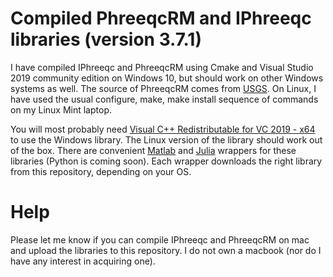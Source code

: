 # Compiled PhreeqcRM and IPhreeqc libraries (version 3.7.1)
I have compiled IPhreeqc and PhreeqcRM using Cmake and Visual Studio 2019 community edition on Windows 10, but should work on other Windows systems as well. The source of PhreeqcRM comes from [USGS](https://www.usgs.gov/software/phreeqc-version-3). On Linux, I have used the usual configure, make, make install sequence of commands on my Linux Mint laptop.

You will most probably need [Visual C++ Redistributable for VC 2019 - x64](https://aka.ms/vs/16/release/vc_redist.x64.exe) to use the Windows library. The Linux version of the library should work out of the box. There are convenient [Matlab](https://github.com/simulkade/PhreeqcMatlab) and [Julia](https://github.com/simulkade/JPhreeqc.jl) wrappers for these libraries (Python is coming soon). Each wrapper downloads the right library from this repository, depending on your OS.

# Help
Please let me know if you can compile IPhreeqc and PhreeqcRM on mac and upload the libraries to this repository. I do not own a macbook (nor do I have any interest in acquiring one).
